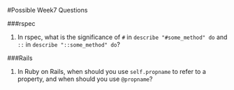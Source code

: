 #Possible Week7 Questions

###rspec

1. In rspec, what is the significance of `#` in `describe "#some_method" do` and `::` in  `describe "::some_method" do`?


###Rails

1. In Ruby on Rails, when should you use `self.propname` to refer to a property, and when should you use `@propname`?
